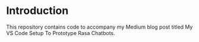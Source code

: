 # Introduction
This repository contains code to accompany my Medium blog post titled My VS Code Setup To Prototype Rasa Chatbots.